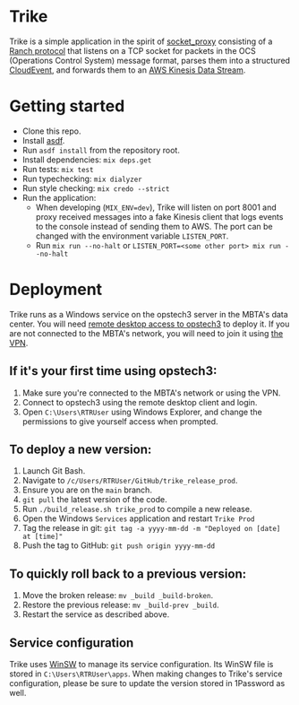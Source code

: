 # Trike

Trike is a simple application in the spirit of [socket_proxy](https://github.com/mbta/socket_proxy) consisting of a [Ranch protocol](https://ninenines.eu/docs/en/ranch/2.1/guide/protocols/) that listens on a TCP socket for packets in the OCS (Operations Control System) message format, parses them into a structured [CloudEvent](https://cloudevents.io/), and forwards them to an [AWS Kinesis Data Stream](https://aws.amazon.com/kinesis/data-streams/).

# Getting started
- Clone this repo.
- Install [asdf](https://asdf-vm.com/guide/getting-started.html#_1-install-dependencies).
- Run `asdf install` from the repository root.
- Install dependencies: `mix deps.get`
- Run tests: `mix test`
- Run typechecking: `mix dialyzer`
- Run style checking: `mix credo --strict`
- Run the application:
  - When developing (`MIX_ENV=dev`), Trike will listen on port 8001 and proxy received messages into a fake Kinesis client that logs events to the console instead of sending them to AWS. The port can be changed with the environment variable `LISTEN_PORT`.
  - Run `mix run --no-halt` or `LISTEN_PORT=<some other port> mix run --no-halt`

# Deployment
Trike runs as a Windows service on the opstech3 server in the MBTA's data center. You will need [remote desktop access to opstech3](https://github.com/mbta/wiki/blob/master/devops/accessing-windows-servers.md) to deploy it. If you are not connected to the MBTA's network, you will need to join it using [the VPN](https://www.mbta.com/org/workfromhome).

## If it's your first time using opstech3:
1. Make sure you're connected to the MBTA's network or using the VPN.
1. Connect to opstech3 using the remote desktop client and login.
1. Open `C:\Users\RTRUser` using Windows Explorer, and change the permissions to give yourself access when prompted.

## To deploy a new version:
1. Launch Git Bash.
1. Navigate to `/c/Users/RTRUser/GitHub/trike_release_prod`.
1. Ensure you are on the `main` branch.
1. `git pull` the latest version of the code.
1. Run `./build_release.sh trike_prod` to compile a new release.
1. Open the Windows `Services` application and restart `Trike Prod`
1. Tag the release in git: `git tag -a yyyy-mm-dd -m "Deployed on [date] at [time]"`
1. Push the tag to GitHub: `git push origin yyyy-mm-dd`

## To quickly roll back to a previous version:
1. Move the broken release: `mv _build _build-broken`.
1. Restore the previous release: `mv _build-prev _build`.
1. Restart the service as described above.

## Service configuration
Trike uses [WinSW](https://github.com/winsw/winsw) to manage its service configuration. Its WinSW file is stored in `C:\Users\RTRUser\apps`. When making changes to Trike's service configuration, please be sure to update the version stored in 1Password as well.